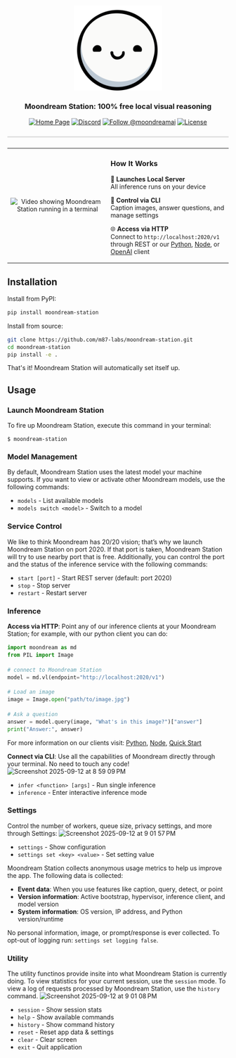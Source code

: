 <div>
   <p align="center">
   <img src="assets/md_logo_clean.png" alt="Moondream Station Logo" width="200"/>
   </p>

   <h3 align="center"><strong>Moondream Station: 100% free local visual reasoning</strong></h3>

   <p align="center">
      <a href="https://moondream.ai/station" target="_blank"><img src="https://img.shields.io/badge/Home-%F0%9F%8F%A0-blue?style=flat-square" alt="Home Page"></a>
      <a href="https://discord.gg/QTaWPdDZ" target="_blank"><img src="https://img.shields.io/badge/Discord-5865F2?logo=discord&logoColor=white&style=flat-square" alt="Discord"></a>
      <a href="https://x.com/moondreamai" target="_blank"><img src="https://img.shields.io/badge/follow-%40moondreamai-000000?style=flat-square&logo=x&logoColor=white" alt="Follow @moondreamai"></a>
      <a href="LICENSE" target="_blank"><img src="https://img.shields.io/badge/license-Apache%202.0-blue?style=flat-square" alt="License"></a>
   </p>
</div>

<hr style="height:3px;border:none;background:#e0e0e0;margin:24px 0;">

<table align="center">
<tr>
<td width="420" align="center" valign="middle">

<!-- Demo video -->
![Video showing Moondream Station running in a terminal](assets/md_station_demo.gif)

</td>
<td width="400" align="left" valign="middle">

### How It Works

🚀 **Launches Local Server**  
   All inference runs on your device

🔧 **Control via CLI**  
   Caption images, answer questions, and manage settings

🌐 **Access via HTTP**  
   Connect to `http://localhost:2020/v1` through REST or our [Python](https://pypi.org/project/moondream/), [Node](https://www.npmjs.com/package/moondream), or [OpenAI](https://github.com/openai/openai-python) client

</td>
</tr>
</table>

## Installation

Install from PyPI:
```bash
pip install moondream-station
```

Install from source:
```bash
git clone https://github.com/m87-labs/moondream-station.git
cd moondream-station
pip install -e .
```
That's it! Moondream Station will automatically set itself up.

## Usage

### Launch Moondream Station

To fire up Moondream Station, execute this command in your terminal:
```
$ moondream-station
```

### Model Management
By default, Moondream Station uses the latest model your machine supports. If you want to view or activate other Moondream models, use the following commands:
- `models` - List available models
- `models switch <model>` - Switch to a model

### Service Control
We like to think Moondream has 20/20 vision; that’s why we launch Moondream Station on port 2020. If that port is taken, Moondream Station will try to use nearby port that is free. Additionally, you can control the port and the status of the inference service with the following commands:
- `start [port]` - Start REST server (default: port 2020)
- `stop` - Stop server
- `restart` - Restart server

### Inference
**Access via HTTP**: 
Point any of our inference clients at your Moondream Station; for example, with our python client you can do:

```python
import moondream as md
from PIL import Image

# connect to Moondream Station
model = md.vl(endpoint="http://localhost:2020/v1")

# Load an image
image = Image.open("path/to/image.jpg")

# Ask a question
answer = model.query(image, "What's in this image?")["answer"]
print("Answer:", answer)
```
For more information on our clients visit: [Python](https://pypi.org/project/moondream/), [Node](https://www.npmjs.com/package/moondream), [Quick Start](https://moondream.ai/c/docs/quickstart)

**Connect via CLI**: 
Use all the capabilities of Moondream directly through your terminal. No need to touch any code!
<img width="522" height="376" alt="Screenshot 2025-09-12 at 8 59 09 PM" src="https://github.com/user-attachments/assets/855d10b6-fb95-4731-9fbd-ce7cc46e78a3" />

- `infer <function> [args]` - Run single inference
- `inference` - Enter interactive inference mode

### Settings
Control the number of workers, queue size, privacy settings, and more through Settings:
<img width="516" height="362" alt="Screenshot 2025-09-12 at 9 01 57 PM" src="https://github.com/user-attachments/assets/696189b2-b8cc-4785-88a2-cb11f805668f" />

- `settings` - Show configuration
- `settings set <key> <value>` - Set setting value

Moondream Station collects anonymous usage metrics to help us improve the app. The following data is collected:

- **Event data**: When you use features like caption, query, detect, or point
- **Version information**: Active bootstrap, hypervisor, inference client, and model version
- **System information**: OS version, IP address, and Python version/runtime

No personal information, image, or prompt/response is ever collected. To opt-out of logging run: `settings set logging false`.

### Utility
The utility functinos provide insite into what Moondream Station is currently doing. To view statistics for your current session, use the `session` mode. To view a log of requests processed by Moondream Station, use the `history` command.
<img width="503" height="225" alt="Screenshot 2025-09-12 at 9 01 08 PM" src="https://github.com/user-attachments/assets/486780e1-08c6-46d4-bebb-77aadd1ca73b" />

- `session` - Show session stats
- `help` - Show available commands
- `history` - Show command history
- `reset` - Reset app data & settings
- `clear` - Clear screen
- `exit` - Quit application